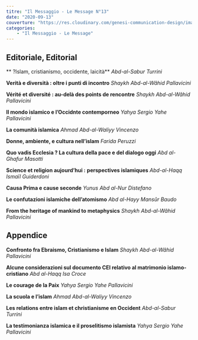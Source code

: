 ```yaml
---
titre: "Il Messaggio - Le Message N°13"
date: "2020-09-13"
couverture: "https://res.cloudinary.com/genesi-communication-design/image/upload/v1604656266/ihei/couvertures/publications-12_pnncaa.jpg"
categories:
    - "Il Messaggio - Le Message"
---
```



## Editoriale, Editorial
** ?Islam, cristianismo, occidente, laicità**
*Abd-al-Sabur Turrini*

**Verità e diversità&nbsp;: oltre i punti di incontro**
*Shaykh Abd-al-Wâhid Pallavicini*

**Vérité et diversité&nbsp;: au-delà des points de rencontre**
*Shaykh Abd-al-Wâhid Pallavicini*

**Il mondo islamico e l’Occidnte contemporneo**
*Yahya Sergio Yahe Pallavicini*

**La comunità islamica**
*Ahmad Abd-al-Waliyy Vincenzo*

**Donne, ambiente, e cultura nell’islam**
*Farida Peruzzi*

**Quo vadis Ecclesia&nbsp;? La cultura della pace e del dialogo oggi**
*Abd al-Ghafur Masotti*

**Science et religion aujourd’hui&nbsp;:**
**perspectives islamiques**
*Abd-al-Haqq Ismaïl Guiderdoni*

**Causa Prima e cause seconde**
*Yunus Abd al-Nur Distefano*

**Le confutazioni islamiche dell’atomismo**
*Abd al-Hayy Mansûr Baudo*

**From the heritage of mankind to metaphysics**
*Shaykh Abd-al-Wâhid Pallavicini*

## Appendice

**Confronto fra Ebraismo, Cristianismo e Islam**
*Shaykh Abd-al-Wâhid Pallavicini*

**Alcune considerazioni sul documento CEI relativo al matrimonio islamo-cristiano**
*Abd al-Haqq Isa Croce*

**Le courage de la Paix**
*Yahya Sergio Yahe Pallavicini*

**La scuola e l’islam**
*Ahmad Abd-al-Waliyy Vincenzo*

**Les relations entre islam et christianisme en Occident**
*Abd-al-Sabur Turrini*

**La testimonianza islamica e il proselitismo islamista**
*Yahya Sergio Yahe Pallavicini*
